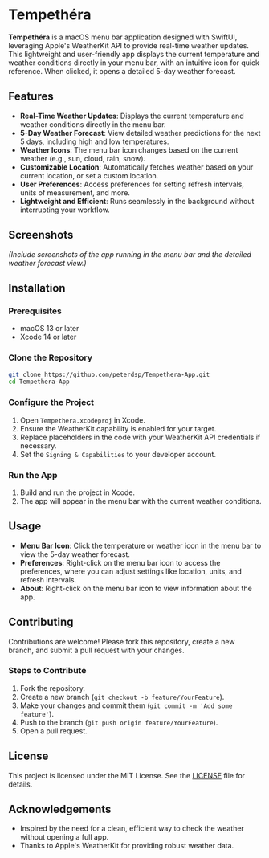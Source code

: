 # Tempethéra

**Tempethéra** is a macOS menu bar application designed with SwiftUI, leveraging Apple's WeatherKit API to provide real-time weather updates. This lightweight and user-friendly app displays the current temperature and weather conditions directly in your menu bar, with an intuitive icon for quick reference. When clicked, it opens a detailed 5-day weather forecast.

## Features

- **Real-Time Weather Updates**: Displays the current temperature and weather conditions directly in the menu bar.
- **5-Day Weather Forecast**: View detailed weather predictions for the next 5 days, including high and low temperatures.
- **Weather Icons**: The menu bar icon changes based on the current weather (e.g., sun, cloud, rain, snow).
- **Customizable Location**: Automatically fetches weather based on your current location, or set a custom location.
- **User Preferences**: Access preferences for setting refresh intervals, units of measurement, and more.
- **Lightweight and Efficient**: Runs seamlessly in the background without interrupting your workflow.

## Screenshots

*(Include screenshots of the app running in the menu bar and the detailed weather forecast view.)*

## Installation

### Prerequisites

- macOS 13 or later
- Xcode 14 or later

### Clone the Repository

```bash
git clone https://github.com/peterdsp/Tempethera-App.git
cd Tempethera-App
```

### Configure the Project

1. Open `Tempethera.xcodeproj` in Xcode.
2. Ensure the WeatherKit capability is enabled for your target.
3. Replace placeholders in the code with your WeatherKit API credentials if necessary.
4. Set the `Signing & Capabilities` to your developer account.

### Run the App

1. Build and run the project in Xcode.
2. The app will appear in the menu bar with the current weather conditions.

## Usage

- **Menu Bar Icon**: Click the temperature or weather icon in the menu bar to view the 5-day weather forecast.
- **Preferences**: Right-click on the menu bar icon to access the preferences, where you can adjust settings like location, units, and refresh intervals.
- **About**: Right-click on the menu bar icon to view information about the app.

## Contributing

Contributions are welcome! Please fork this repository, create a new branch, and submit a pull request with your changes.

### Steps to Contribute

1. Fork the repository.
2. Create a new branch (`git checkout -b feature/YourFeature`).
3. Make your changes and commit them (`git commit -m 'Add some feature'`).
4. Push to the branch (`git push origin feature/YourFeature`).
5. Open a pull request.

## License

This project is licensed under the MIT License. See the [LICENSE](LICENSE) file for details.

## Acknowledgements

- Inspired by the need for a clean, efficient way to check the weather without opening a full app.
- Thanks to Apple's WeatherKit for providing robust weather data.

